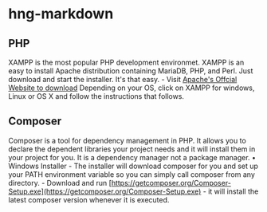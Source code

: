 # hng-markdown

## PHP

XAMPP is the most popular PHP development environmet. XAMPP is an easy to install Apache distribution containing MariaDB, PHP, and Perl. Just download and start the installer. It's that easy.
    - Visit [Apache's Offcial Website to download](https://www.apachefriends.org/index.html)
Depending on your OS, click on XAMPP for windows, Linux or OS X and follow the instructions that follows.

## Composer
Composer is a tool for dependency management in PHP. It allows you to declare the dependent libraries your project needs and it will install them in your project for you. It is a dependency manager not a package manager.
    • Windows Installer
        - The installer will download composer for you and set up your PATH environment variable so you can simply call composer from any directory.
        - Download and run [https://getcomposer.org/Composer-Setup.exe](https://getcomposer.org/Composer-Setup.exe) - it will install the latest composer version whenever it is executed.
